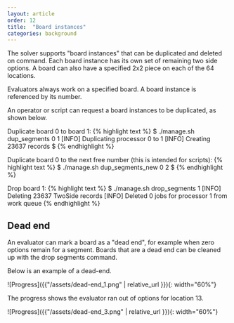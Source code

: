 ```yaml
---
layout: article
order: 12
title:  "Board instances"
categories: background
---
```

The solver supports "board instances" that can be duplicated and deleted on command.
Each board instance has its own set of remaining two side options.
A board can also have a specified 2x2 piece on each of the 64 locations. 

Evaluators always work on a specified board.
A board instance is referenced by its number.

An operator or script can request a board instances to be duplicated, as shown below.

Duplicate board 0 to board 1:
{% highlight text %}
$ ./manage.sh dup_segments 0 1
[INFO] Duplicating processor 0 to 1
[INFO] Creating 23637 records
$
{% endhighlight %}

Duplicate board 0 to the next free number (this is intended for scripts):
{% highlight text %}
$ ./manage.sh dup_segments_new 0
2
$
{% endhighlight %}

Drop board 1:
{% highlight text %}
$ ./manage.sh drop_segments 1
[INFO] Deleting 23637 TwoSide records
[INFO] Deleted 0 jobs for processor 1 from work queue
{% endhighlight %}

<h2>Dead end</h2>
An evaluator can mark a board as a "dead end", for example when zero options remain for a segment.
Boards that are a dead end can be cleaned up with the drop segments command.

Below is an example of a dead-end.

![Progress]({{"/assets/dead-end_1.png" | relative_url }}){: width="60%"}

The progress shows the evaluator ran out of options for location 13.

![Progress]({{"/assets/dead-end_3.png" | relative_url }}){: width="60%"}
